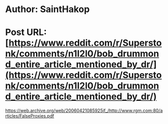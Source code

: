 # Author: SaintHakop
# Post URL: [https://www.reddit.com/r/Superstonk/comments/n1l2l0/bob_drummond_entire_article_mentioned_by_dr/](https://www.reddit.com/r/Superstonk/comments/n1l2l0/bob_drummond_entire_article_mentioned_by_dr/)


https://web.archive.org/web/20060421085925if_/http://www.rgm.com:80/articles/FalseProxies.pdf